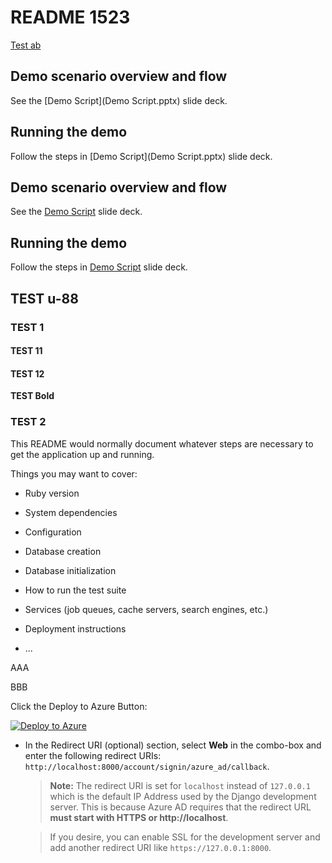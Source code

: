 # README 1523

[Test ab](Deply.pptx)

## Demo scenario overview and flow

See the [Demo Script](Demo Script.pptx) slide deck.

## Running the demo

Follow the steps in [Demo Script](Demo Script.pptx) slide deck.


## Demo scenario overview and flow

See the [Demo Script](Demo%20Script.pptx) slide deck.

## Running the demo

Follow the steps in [Demo Script](Demo%20Script.pptx) slide deck.


## TEST  u-88

### TEST 1

#### TEST 11

#### TEST 12

**TEST Bold**

### TEST 2



This README would normally document whatever steps are necessary to get the
application up and running.

Things you may want to cover:

* Ruby version

* System dependencies

* Configuration

* Database creation

* Database initialization

* How to run the test suite

* Services (job queues, cache servers, search engines, etc.)

* Deployment instructions

* ...


AAA

BBB


Click the Deploy to Azure Button:

   [![Deploy to Azure](http://azuredeploy.net/deploybutton.png)](https://portal.azure.com/#create/Microsoft.Template/uri/https%3A%2F%2Fraw.githubusercontent.com%2FTylerLu%2FEDUGraphAPI-Ruby%2Fmaster%2Fazuredeploy.json)
   
   
   - In the Redirect URI (optional) section, select **Web** in the combo-box and enter the following redirect URIs: `http://localhost:8000/account/signin/azure_ad/callback`.

     > **Note:** The redirect URI is set for `localhost` instead of `127.0.0.1` which is the default IP Address used by the Django development server. This is because Azure AD requires that the redirect URL **must start with HTTPS or http://localhost**.

     > If you desire, you can enable SSL for the development server and add another redirect URI like `https://127.0.0.1:8000`.
